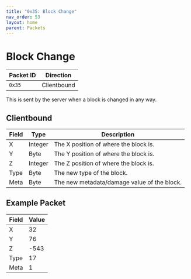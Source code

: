 ```yaml
---
title: "0x35: Block Change"
nav_order: 53
layout: home
parent: Packets
---
```


# Block Change

| Packet ID | Direction   |
| --------- | ----------- |
| `0x35`    | Clientbound |

This is sent by the server when a block is changed in any way.

## Clientbound

| Field     | Type    | Description                                                        |
| --------- | ------- | ------------------------------------------------------------------ |
| X         | Integer | The X position of where the block is.                      |
| Y         | Byte    | The Y position of where the block is.                      |
| Z         | Integer | The Z position of where the block is.                      |
| Type      | Byte | The new type of the block.                                    |
| Meta      | Byte | The new metadata/damage value of the block. |

## Example Packet

| Field     | Value |
| --------- | ----- | 
| X         | 32   |
| Y         | 76    |
| Z         | -543   |
| Type      | 17 |
| Meta      | 1 |
